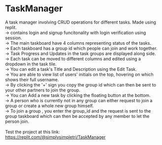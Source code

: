 # TaskManager
A task manager involving CRUD operations for different tasks.
Made using replit.
<br>
-> contains login and signup funcitonality with login verification using session.<br>
-> The main taskboard have 4 columns representing status of the tasks.<br>
-> Each taskboard has a group id which people can join and work together.<br>
-> Task Progress and Updates in the task groups are displayed along side.<br>
-> Each task can be moved to different columns and edited using a dropdown in the task tile.<br>
-> You can edit a task's Title and Description using the Edit Task.<br>
-> You are able to view list of users' initials on the top, hovering on which shows their full username.<br>
-> By clicking the '+' sign you copy the group id which can then be sent to your other partners to join the group.<br>
-> You can Add a new task by clicking the floating button at the bottom.<br>
-> A person who is currently not in any group can either request to join a group or create a whole new group himself.<br>
-> To join a group , you enter the group_id and the request is sent to the group taskboard which can then be accepted by any member to let the person join.<br>
<br>
Test the project at this link: https://replit.com/@simplysimpletri/TaskManager
